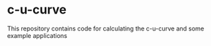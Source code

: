 # c-u-curve
This repository contains code for calculating the c-u-curve and some example applications
